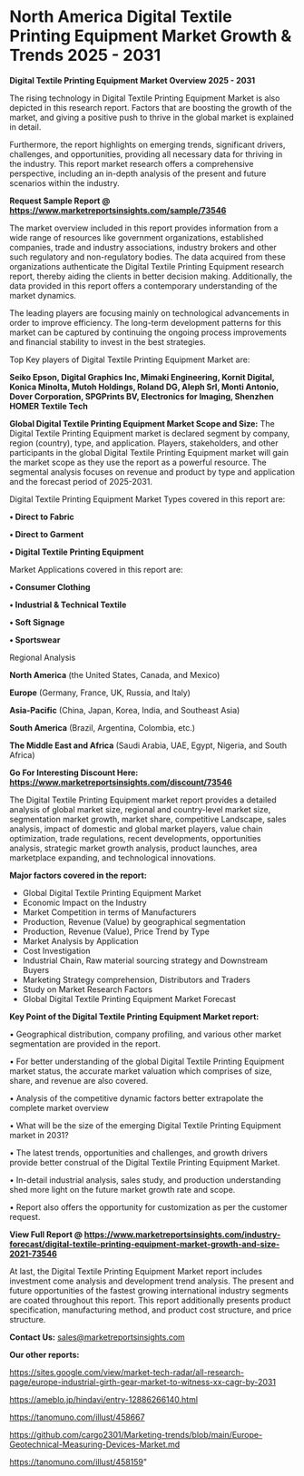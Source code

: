 # North America Digital Textile Printing Equipment Market Growth & Trends 2025 - 2031

<Strong> Digital Textile Printing Equipment Market Overview 2025 - 2031</strong>

The rising technology in Digital Textile Printing Equipment Market is also depicted in this research report. Factors that are boosting the growth of the market, and giving a positive push to thrive in the global market is explained in detail.

Furthermore, the report highlights on emerging trends, significant drivers, challenges, and opportunities, providing all necessary data for thriving in the industry. This report market research offers a comprehensive perspective, including an in-depth analysis of the present and future scenarios within the industry.

<strong>Request Sample Report @ <a href=https://www.marketreportsinsights.com/sample/73546>https://www.marketreportsinsights.com/sample/73546</a></strong>

The market overview included in this report provides information from a wide range of resources like government organizations, established companies, trade and industry associations, industry brokers and other such regulatory and non-regulatory bodies. The data acquired from these organizations authenticate the Digital Textile Printing Equipment research report, thereby aiding the clients in better decision making. Additionally, the data provided in this report offers a contemporary understanding of the market dynamics.

The leading players are focusing mainly on technological advancements in order to improve efficiency. The long-term development patterns for this market can be captured by continuing the ongoing process improvements and financial stability to invest in the best strategies.

Top Key players of Digital Textile Printing Equipment Market are:

<strong>Seiko Epson, Digital Graphics Inc, Mimaki Engineering, Kornit Digital, Konica Minolta, Mutoh Holdings, Roland DG, Aleph Srl, Monti Antonio, Dover Corporation, SPGPrints BV, Electronics for Imaging, Shenzhen HOMER Textile Tech</strong>

<strong><b>Global Digital Textile Printing Equipment Market Scope and Size:</b></strong>
The Digital Textile Printing Equipment market is declared segment by company, region (country), type, and application. Players, stakeholders, and other participants in the global Digital Textile Printing Equipment market will gain the market scope as they use the report as a powerful resource. The segmental analysis focuses on revenue and product by type and application and the forecast period of 2025-2031.

Digital Textile Printing Equipment Market Types covered in this report are:

<strong>• Direct to Fabric

• Direct to Garment

• Digital Textile Printing Equipment</strong>

Market Applications covered in this report are:

<strong>• Consumer Clothing

• Industrial & Technical Textile

• Soft Signage

• Sportswear</strong> 

Regional Analysis

<strong>North America</strong> (the United States, Canada, and Mexico)

<strong>Europe</strong> (Germany, France, UK, Russia, and Italy)

<strong>Asia-Pacific</strong> (China, Japan, Korea, India, and Southeast Asia)

<strong>South America</strong> (Brazil, Argentina, Colombia, etc.)

<strong>The Middle East and Africa</strong> (Saudi Arabia, UAE, Egypt, Nigeria, and South Africa)

<strong>Go For Interesting Discount Here: <a href=https://www.marketreportsinsights.com/discount/73546>https://www.marketreportsinsights.com/discount/73546</a></strong>

The Digital Textile Printing Equipment market report provides a detailed analysis of global market size, regional and country-level market size, segmentation market growth, market share, competitive Landscape, sales analysis, impact of domestic and global market players, value chain optimization, trade regulations, recent developments, opportunities analysis, strategic market growth analysis, product launches, area marketplace expanding, and technological innovations.

<strong><b>Major factors covered in the report:</b></strong>
<ul>
  <li>Global Digital Textile Printing Equipment Market </li>
  <li>Economic Impact on the Industry</li>
  <li>Market Competition in terms of Manufacturers</li>
  <li>Production, Revenue (Value) by geographical segmentation</li>
  <li>Production, Revenue (Value), Price Trend by Type</li>
  <li>Market Analysis by Application</li>
  <li>Cost Investigation</li>
  <li>Industrial Chain, Raw material sourcing strategy and Downstream Buyers</li>
  <li>Marketing Strategy comprehension, Distributors and Traders</li>
  <li>Study on Market Research Factors</li>
  <li>Global Digital Textile Printing Equipment Market Forecast</li>
</ul>

<strong><b>Key Point of the Digital Textile Printing Equipment Market report:</b></strong>

• Geographical distribution, company profiling, and various other market segmentation are provided in the report.

• For better understanding of the global Digital Textile Printing Equipment market status, the accurate market valuation which comprises of size, share, and revenue are also covered.

• Analysis of the competitive dynamic factors better extrapolate the complete market overview

• What will be the size of the emerging Digital Textile Printing Equipment market in 2031?

• The latest trends, opportunities and challenges, and growth drivers provide better construal of the Digital Textile Printing Equipment Market.

• In-detail industrial analysis, sales study, and production understanding shed more light on the future market growth rate and scope.

• Report also offers the opportunity for customization as per the customer request.

<strong><b>View Full Report @ <a href=https://www.marketreportsinsights.com/industry-forecast/digital-textile-printing-equipment-market-growth-and-size-2021-73546>https://www.marketreportsinsights.com/industry-forecast/digital-textile-printing-equipment-market-growth-and-size-2021-73546</a></b></strong>


At last, the Digital Textile Printing Equipment Market report includes investment come analysis and development trend analysis. The present and future opportunities of the fastest growing international industry segments are coated throughout this report. This report additionally presents product specification, manufacturing method, and product cost structure, and price structure.

<strong>Contact Us:</strong>
sales@marketreportsinsights.com

<strong>Our other reports:</strong>

<a href=https://sites.google.com/view/market-tech-radar/all-research-page/europe-industrial-girth-gear-market-to-witness-xx-cagr-by-2031>https://sites.google.com/view/market-tech-radar/all-research-page/europe-industrial-girth-gear-market-to-witness-xx-cagr-by-2031</a>

<a href=https://ameblo.jp/hindavi/entry-12886266140.html>https://ameblo.jp/hindavi/entry-12886266140.html</a>

<a href=https://tanomuno.com/illust/458667>https://tanomuno.com/illust/458667</a>

<a href=https://github.com/cargo2301/Marketing-trends/blob/main/Europe-Geotechnical-Measuring-Devices-Market.md>https://github.com/cargo2301/Marketing-trends/blob/main/Europe-Geotechnical-Measuring-Devices-Market.md</a>

<a href=https://tanomuno.com/illust/458159>https://tanomuno.com/illust/458159</a>"
